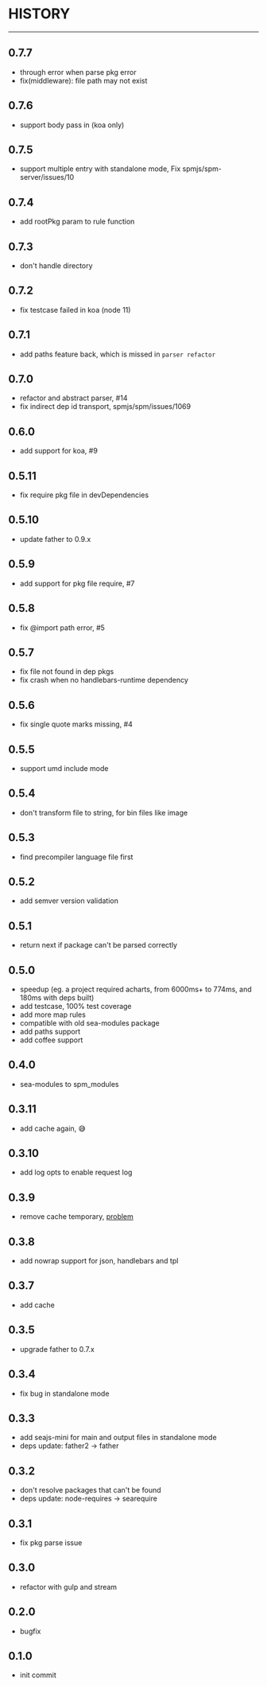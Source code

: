 # HISTORY

---

## 0.7.7

- through error when parse pkg error
- fix(middleware): file path may not exist

## 0.7.6

- support body pass in (koa only)

## 0.7.5

- support multiple entry with standalone mode, Fix spmjs/spm-server/issues/10

## 0.7.4

- add rootPkg param to rule function

## 0.7.3

- don't handle directory

## 0.7.2

- fix testcase failed in koa (node 11)

## 0.7.1

- add paths feature back, which is missed in `parser refactor`

## 0.7.0

- refactor and abstract parser, #14
- fix indirect dep id transport, spmjs/spm/issues/1069

## 0.6.0

- add support for koa, #9

## 0.5.11

- fix require pkg file in devDependencies

## 0.5.10

- update father to 0.9.x

## 0.5.9

- add support for pkg file require, #7

## 0.5.8

- fix @import path error, #5

## 0.5.7

- fix file not found in dep pkgs
- fix crash when no handlebars-runtime dependency

## 0.5.6

- fix single quote marks missing, #4

## 0.5.5

- support umd include mode

## 0.5.4

- don't transform file to string, for bin files like image

## 0.5.3

- find precompiler language file first

## 0.5.2

- add semver version validation

## 0.5.1

- return next if package can't be parsed correctly

## 0.5.0

- speedup (eg. a project required acharts, from 6000ms+ to 774ms, and 180ms with deps built)
- add testcase, 100% test coverage
- add more map rules
- compatible with old sea-modules package
- add paths support
- add coffee support

## 0.4.0

- sea-modules to spm_modules

## 0.3.11

- add cache again, :sweat_smile:

## 0.3.10

- add log opts to enable request log

## 0.3.9

- remove cache temporary, [problem](https://github.com/spmjs/serve-spm/issues/1#issuecomment-51144678)

## 0.3.8

- add nowrap support for json, handlebars and tpl

## 0.3.7

- add cache

## 0.3.5

- upgrade father to 0.7.x

## 0.3.4

- fix bug in standalone mode

## 0.3.3

- add seajs-mini for main and output files in standalone mode
- deps update: father2 -> father

## 0.3.2

- don't resolve packages that can't be found
- deps update: node-requires -> searequire

## 0.3.1

- fix pkg parse issue

## 0.3.0

- refactor with gulp and stream

## 0.2.0

- bugfix

## 0.1.0

- init commit



